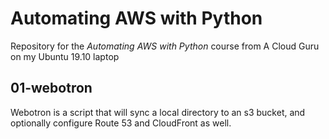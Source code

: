 # Automating AWS with Python

Repository for the *Automating AWS with Python* course from A Cloud Guru on my Ubuntu 19.10 laptop

## 01-webotron

Webotron is a script that will sync a local directory to an s3 bucket, and optionally configure Route 53 and CloudFront as well.
